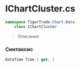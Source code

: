 
# IChartCluster.cs
```csharp
namespace TigerTrade.Chart.Data  
    class IChartCluster
```

> Описание

### Синтаксис
```csharp
DateTime Time { get; }
```
